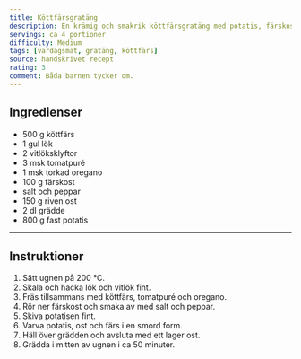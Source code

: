 ```yaml
---
title: Köttfärsgratäng
description: En krämig och smakrik köttfärsgratäng med potatis, färskost, tomatpuré och oregano. Perfekt vardagsmat som hela familjen gillar.
servings: ca 4 portioner
difficulty: Medium
tags: [vardagsmat, gratäng, köttfärs]
source: handskrivet recept
rating: 3
comment: Båda barnen tycker om.
---
```


## Ingredienser

- 500 g köttfärs
- 1 gul lök
- 2 vitlöksklyftor
- 3 msk tomatpuré
- 1 msk torkad oregano
- 100 g färskost
- salt och peppar
- 150 g riven ost
- 2 dl grädde
- 800 g fast potatis

---

## Instruktioner

1. Sätt ugnen på 200 °C.  
2. Skala och hacka lök och vitlök fint.  
3. Fräs tillsammans med köttfärs, tomatpuré och oregano.  
4. Rör ner färskost och smaka av med salt och peppar.  
5. Skiva potatisen fint.  
6. Varva potatis, ost och färs i en smord form.  
7. Häll över grädden och avsluta med ett lager ost.  
8. Grädda i mitten av ugnen i ca 50 minuter.  
